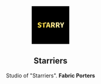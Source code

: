 <div align="center">

<img height="100" width="100" src="img/STARRY-400x400.png"/>

## Starriers
Studio of "Starriers".
**Fabric Porters**
